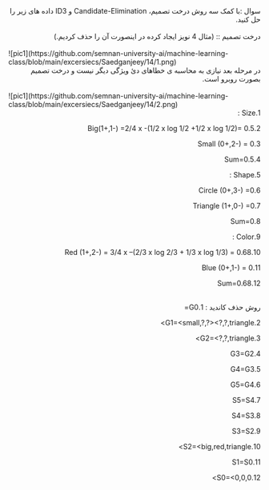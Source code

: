 <div dir="rtl">
سوال :با کمک سه روش درخت تصمیم، Candidate-Elimination و ID3 داده های زیر را حل کنید.
</div>
<br/>
<div dir="rtl">
درخت تصمیم :: (مثال 4 نویز ایجاد کرده در اینصورت آن را حذف کردیم.)
</div>
<br/>
![pic1](https://github.com/semnan-university-ai/machine-learning-class/blob/main/excersiecs/Saedganjeey/14/1.png)
<br/>
<div dir="rtl">
در مرحله  بعد نیازی به محاسبه ی خطاهای دئ ویژگی دیگر نیست
 و درخت تصمیم بصورت روبرو است.
</div>
<br/>
![pic1](https://github.com/semnan-university-ai/machine-learning-class/blob/main/excersiecs/Saedganjeey/14/2.png)
<br/>
<div dir="rtl">
1.Size :

2.Big(1+,1-) =2/4 x -(1/2 x log 1/2 +1/2 x log 1/2)= 0.5

3.Small (0+,2-) = 0

4.Sum=0.5

5.Shape :

6.Circle (0+,3-) =0

7.Triangle (1+,0-) =0

8.Sum=0

9.Color :

10.Red (1+,2-) = 3/4 x –(2/3 x log 2/3 + 1/3 x log 1/3) = 0.68

11.Blue (0+,1-) = 0

12.Sum=0.68

</div>
<br/>
<div dir="rtl">
روش حذف کاندید :
1.G0=<?,?,?>

2.G1=<small,?,?><?,blue,?><?,?,triangle>

3.G2=<?,?,triangle>

4.G3=G2

5.G4=G3

6.G5=G4

7.S5=S4

8.S4=S3

9.S3=S2

10.S2=<big,red,triangle>

11.S1=S0

12.S0=<0,0,0>


</div>
